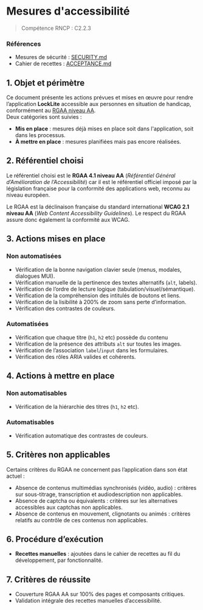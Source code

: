 # Mesures d'accessibilité

> Compétence RNCP : C2.2.3

[//]: # (TODO: Modify when we will have audits in CI/CD -> CI)

### Références

- Mesures de sécurité : [SECURITY.md](SECURITY.md)
- Cahier de recettes : [ACCEPTANCE.md](ACCEPTANCE.md)

[//]: # (TODO: CI)

[//]: # (- Intégration Continue : [INTEGRATION.md]&#40;INTEGRATION.md&#41;)

## 1. Objet et périmètre

Ce document présente les actions prévues et mises en œuvre pour rendre l’application **LockLite** accessible aux
personnes en situation de handicap, conformément au [RGAA niveau AA](https://accessibilite.numerique.gouv.fr/).  
Deux catégories sont suivies :

- **Mis en place** : mesures déjà mises en place soit dans l'application, soit dans les processus.
- **À mettre en place** : mesures planifiées mais pas encore réalisées.

## 2. Référentiel choisi

Le référentiel choisi est le **RGAA 4.1 niveau AA** (_Référentiel Général d’Amélioration de l’Accessibilité_) car il est
le référentiel officiel imposé par la législation française pour la conformité des applications
web, reconnu au niveau européen.

Le RGAA est la déclinaison française du standard international **WCAG 2.1 niveau AA** (_Web Content Accessibility
Guidelines_). Le respect du RGAA assure donc également la conformité aux WCAG.

## 3. Actions mises en place

### Non automatisées

* Vérification de la bonne navigation clavier seule (menus, modales, dialogues MUI).
* Vérification manuelle de la pertinence des textes alternatifs (`alt`, labels).
* Vérification de l’ordre de lecture logique (tabulation/visuel/sémantique).
* Vérification de la compréhension des intitulés de boutons et liens.
* Vérification de la lisibilité à 200% de zoom sans perte d’information.
* Vérification des contrastes de couleurs.

### Automatisées

* Vérification que chaque titre (`h1`, `h2` etc) possède du contenu
* Vérification de la présence des attributs `alt` sur toutes les images.
* Vérification de l’association `label`/`input` dans les formulaires.
* Vérification des rôles ARIA valides et cohérents.

## 4. Actions à mettre en place

### Non automatisables

* Vérification de la hiérarchie des titres (`h1`, `h2` etc).

### Automatisables

* Vérification automatique des contrastes de couleurs.

## 5. Critères non applicables

Certains critères du RGAA ne concernent pas l’application dans son état actuel :

- Absence de contenus multimédias synchronisés (vidéo, audio) : critères sur sous-titrage, transcription et
  audiodescription non applicables.
- Absence de captcha ou équivalents : critères sur les alternatives accessibles aux captchas non applicables.
- Absence de contenus en mouvement, clignotants ou animés : critères relatifs au contrôle de ces contenus non
  applicables.

## 6. Procédure d’exécution

[//]: # (TODO: CI)

[//]: # (- **CI/CD** : exécution automatique des audits à chaque Pull Request sur la branche `main`.)

- **Recettes manuelles** : ajoutées dans le cahier de recettes au fil du développement, par fonctionnalité.

## 7. Critères de réussite

- Couverture RGAA AA sur 100% des pages et composants critiques.
- Validation intégrale des recettes manuelles d’accessibilité.

[//]: # (TODO: CI)

[//]: # (- Score ≥ 90% sur Lighthouse accessibilité.)
